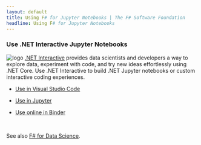 ```yaml
---
layout: default
title: Using F# for Jupyter Notebooks | The F# Software Foundation
headline: Using F# for Jupyter Notebooks
---
```


### Use .NET Interactive Jupyter Notebooks

![logo](../../images/thumbs/jupyter.png)&nbsp;[.NET Interactive](https://github.com/dotnet/interactive/)
provides data scientists and developers a way to explore data, experiment with code, and try new ideas
effortlessly using .NET Core. Use .NET Interactive to build .NET Jupyter notebooks or custom interactive coding experiences.


* [Use in Visual Studio Code](https://github.com/dotnet/interactive/#visual-studio-code)

* [Use in Jupyter](https://github.com/dotnet/interactive/#jupyter-and-nteract)

* [Use online in Binder](https://github.com/dotnet/interactive/blob/main/docs/NotebooksOnBinder.md)

<br />


See also [F# for Data Science](../../guides/data-science/).

